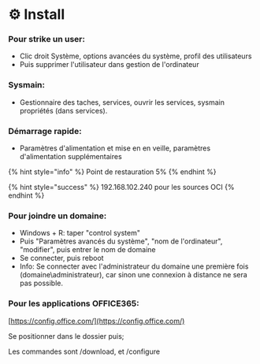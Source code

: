 # ⚙ Install

### Pour strike un user:

* Clic droit Système, options avancées du système, profil des utilisateurs
* Puis supprimer l'utilisateur dans gestion de l'ordinateur

### Sysmain:

* Gestionnaire des taches, services, ouvrir les services, sysmain propriétés (dans services).

### Démarrage rapide:

* Paramètres d'alimentation et mise en en veille, paramètres d'alimentation supplémentaires



{% hint style="info" %}
Point de restauration 5%
{% endhint %}

{% hint style="success" %}
192.168.102.240 pour les sources OCI
{% endhint %}

### Pour joindre un domaine:

* Windows + R: taper "control system"
* Puis "Paramètres avancés du système", "nom de l'ordinateur", "modifier", puis entrer le nom de domaine
* Se connecter, puis reboot
* Info:  Se connecter avec l'administrateur du domaine une première fois (domaine\administrateur), car sinon une connexion à distance ne sera pas possible.

### Pour les applications OFFICE365:

[https://config.office.com/](https://config.office.com/)

Se positionner dans le dossier puis;

Les commandes sont /download, et /configure
